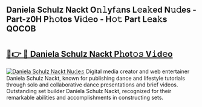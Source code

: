 ## Daniela Schulz Nackt O𝚗𝚕yf𝚊ns L𝚎a𝚔ed N𝚞𝚍es - Part-z0H P𝚑𝚘tos Vi𝚍𝚎o - H𝚘𝚝 Part L𝚎a𝚔s QOCOB

# <h2><a href="http://kfej2t.oniu.top/?m=Daniela+Schulz+Nackt">🔗👉 🔴 Daniela Schulz Nackt P𝚑ot𝚘𝚜 V𝚒d𝚎o</a></h2>

[![Daniela Schulz Nackt Nu𝚍e𝚜](https://i.imgur.com/0qMVB7G.gif)](http://kfej2t.oniu.top/?m=Daniela+Schulz+Nackt)
Digital media creator and web entertainer Daniela Schulz Nackt, known for publishing dance and lifestyle tutorials through solo and collaborative dance presentations and brief videos. Outstanding set builder Daniela Schulz Nackt, recognized for their remarkable abilities and accomplishments in constructing sets.  

